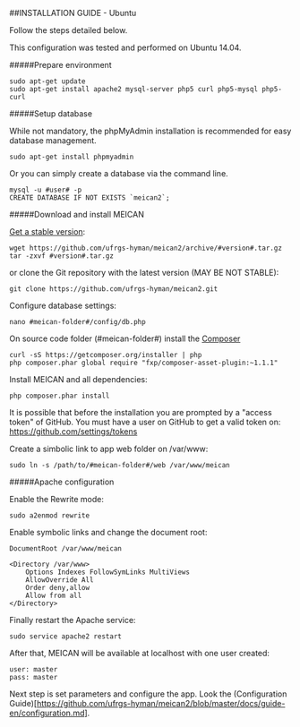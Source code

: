##INSTALLATION GUIDE - Ubuntu

Follow the steps detailed below.

This configuration was tested and performed on Ubuntu 14.04.

#####Prepare environment

```
sudo apt-get update
sudo apt-get install apache2 mysql-server php5 curl php5-mysql php5-curl
```

#####Setup database

While not mandatory, the phpMyAdmin installation is recommended for easy database management.

```
sudo apt-get install phpmyadmin
```

Or you can simply create a database via the command line.

```
mysql -u #user# -p
CREATE DATABASE IF NOT EXISTS `meican2`;
```

#####Download and install MEICAN

[Get a stable version](https://github.com/ufrgs-hyman/meican2/releases):

```
wget https://github.com/ufrgs-hyman/meican2/archive/#version#.tar.gz
tar -zxvf #version#.tar.gz
```

or clone the Git repository with the latest version (MAY BE NOT STABLE):

```
git clone https://github.com/ufrgs-hyman/meican2.git
```

Configure database settings:

```
nano #meican-folder#/config/db.php
```

On source code folder (#meican-folder#) install the [Composer](https://getcomposer.org)

```
curl -sS https://getcomposer.org/installer | php
php composer.phar global require "fxp/composer-asset-plugin:~1.1.1"
```

Install MEICAN and all dependencies:

```
php composer.phar install
```

It is possible that before the installation you are prompted by a "access token" of GitHub. You must have a user on GitHub to get a valid token on: https://github.com/settings/tokens

Create a simbolic link to app web folder on /var/www:

```
sudo ln -s /path/to/#meican-folder#/web /var/www/meican
```

#####Apache configuration

Enable the Rewrite mode:

```
sudo a2enmod rewrite
```

Enable symbolic links and change the document root:

```
DocumentRoot /var/www/meican

<Directory /var/www>
    Options Indexes FollowSymLinks MultiViews
    AllowOverride All
    Order deny,allow
    Allow from all
</Directory>
```

Finally restart the Apache service:

```
sudo service apache2 restart
```

After that, MEICAN will be available at localhost with one user created:

```
user: master
pass: master
```

Next step is set parameters and configure the app. Look the (Configuration Guide)[https://github.com/ufrgs-hyman/meican2/blob/master/docs/guide-en/configuration.md].